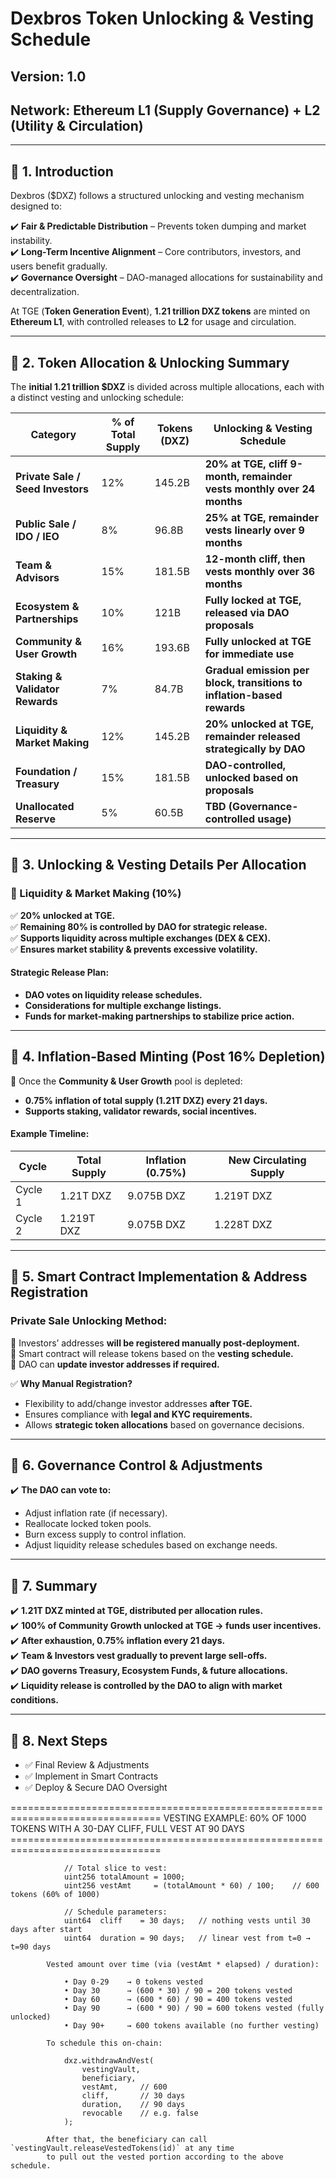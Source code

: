 # Dexbros Token Unlocking & Vesting Schedule

## **Version:** 1.0

## **Network:** Ethereum L1 (Supply Governance) + L2 (Utility & Circulation)

---

## **📌 1. Introduction**

Dexbros ($DXZ) follows a structured unlocking and vesting mechanism designed to:

✔️ **Fair & Predictable Distribution** – Prevents token dumping and market instability.  
✔️ **Long-Term Incentive Alignment** – Core contributors, investors, and users benefit gradually.  
✔️ **Governance Oversight** – DAO-managed allocations for sustainability and decentralization.

At TGE (**Token Generation Event**), **1.21 trillion DXZ tokens** are minted on **Ethereum L1**, with controlled releases to **L2** for usage and circulation.

---

## **📌 2. Token Allocation & Unlocking Summary**

The **initial 1.21 trillion $DXZ** is divided across multiple allocations, each with a distinct vesting and unlocking schedule:

| **Category**                      | **% of Total Supply** | **Tokens (DXZ)** | **Unlocking & Vesting Schedule**                                       |
| --------------------------------- | --------------------- | ----------------- | ---------------------------------------------------------------------- |
| **Private Sale / Seed Investors** | 12%                   | 145.2B             | **20% at TGE, cliff 9-month, remainder vests monthly over 24 months**                 |
| **Public Sale / IDO / IEO**       | 8%                    | 96.8B             | **25% at TGE, remainder vests linearly over 9 months**                 |
| **Team & Advisors**               | 15%                   | 181.5B            | **12-month cliff, then vests monthly over 36 months**                  |
| **Ecosystem & Partnerships**      | 10%                   | 121B              | **Fully locked at TGE, released via DAO proposals**                    |
| **Community & User Growth**       | 16%                   | 193.6B            | **Fully unlocked at TGE for immediate use**                            |
| **Staking & Validator Rewards**   | 7%                    | 84.7B             | **Gradual emission per block, transitions to inflation-based rewards** |
| **Liquidity & Market Making**     | 12%                   | 145.2B              | **20% unlocked at TGE, remainder released strategically by DAO**       |
| **Foundation / Treasury**         | 15%                   | 181.5B            | **DAO-controlled, unlocked based on proposals**                        |
| **Unallocated Reserve**           | 5%                    | 60.5B             | **TBD (Governance-controlled usage)**                                  |

---

## **📌 3. Unlocking & Vesting Details Per Allocation**

### **🔴 Liquidity & Market Making (10%)**
✅ **20% unlocked at TGE.**  
✅ **Remaining 80% is controlled by DAO for strategic release.**  
✅ **Supports liquidity across multiple exchanges (DEX & CEX).**  
✅ **Ensures market stability & prevents excessive volatility.**  

#### **Strategic Release Plan:**
- **DAO votes on liquidity release schedules.**
- **Considerations for multiple exchange listings.**
- **Funds for market-making partnerships to stabilize price action.**

---

## **📌 4. Inflation-Based Minting (Post 16% Depletion)**

📌 Once the **Community & User Growth** pool is depleted:

- **0.75% inflation of total supply (1.21T DXZ) every 21 days.**
- **Supports staking, validator rewards, social incentives.**

#### **Example Timeline:**

| Cycle   | Total Supply | Inflation (0.75%) | New Circulating Supply |
| ------- | ------------ | -------------- | ---------------------- |
| Cycle 1 | 1.21T DXZ   | 9.075B DXZ     | 1.219T DXZ           |
| Cycle 2 | 1.219T DXZ | 9.075B DXZ    | 1.228T DXZ           |

---

## **📌 5. Smart Contract Implementation & Address Registration**

### **Private Sale Unlocking Method:**
🔹 Investors’ addresses **will be registered manually post-deployment.**  
🔹 Smart contract will release tokens based on the **vesting schedule.**  
🔹 DAO can **update investor addresses if required.**  

✅ **Why Manual Registration?**
- Flexibility to add/change investor addresses **after TGE.**  
- Ensures compliance with **legal and KYC requirements.**  
- Allows **strategic token allocations** based on governance decisions.

---

## **📌 6. Governance Control & Adjustments**

✔️ **The DAO can vote to:**  
- Adjust inflation rate (if necessary).  
- Reallocate locked token pools.  
- Burn excess supply to control inflation.  
- Adjust liquidity release schedules based on exchange needs.

---

## **📌 7. Summary**

✔️ **1.21T DXZ minted at TGE, distributed per allocation rules.**  
✔️ **100% of Community Growth unlocked at TGE → funds user incentives.**  
✔️ **After exhaustion, 0.75% inflation every 21 days.**  
✔️ **Team & Investors vest gradually to prevent large sell-offs.**  
✔️ **DAO governs Treasury, Ecosystem Funds, & future allocations.**  
✔️ **Liquidity release is controlled by the DAO to align with market conditions.**

---

## **📌 8. Next Steps**
- ✅ Final Review & Adjustments  
- ✅ Implement in Smart Contracts  
- ✅ Deploy & Secure DAO Oversight




================================================================================
            VESTING EXAMPLE: 60% OF 1000 TOKENS WITH A 30-DAY CLIFF, FULL VEST AT 90 DAYS
            ================================================================================

                // Total slice to vest: 
                uint256 totalAmount = 1000;
                uint256 vestAmt     = (totalAmount * 60) / 100;    // 600 tokens (60% of 1000)

                // Schedule parameters:
                uint64  cliff    = 30 days;   // nothing vests until 30 days after start
                uint64  duration = 90 days;   // linear vest from t=0 → t=90 days

            Vested amount over time (via (vestAmt * elapsed) / duration):

                • Day 0-29    → 0 tokens vested
                • Day 30      → (600 * 30) / 90 = 200 tokens vested
                • Day 60      → (600 * 60) / 90 = 400 tokens vested
                • Day 90      → (600 * 90) / 90 = 600 tokens vested (fully unlocked)
                • Day 90+     → 600 tokens available (no further vesting)

            To schedule this on-chain:

                dxz.withdrawAndVest(
                    vestingVault,
                    beneficiary,
                    vestAmt,     // 600
                    cliff,       // 30 days
                    duration,    // 90 days
                    revocable    // e.g. false
                );

            After that, the beneficiary can call `vestingVault.releaseVestedTokens(id)` at any time
            to pull out the vested portion according to the above schedule.
